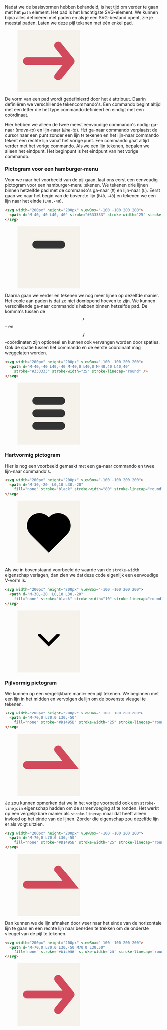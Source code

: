 Nadat we de basisvormen hebben behandeld, is het tijd om verder te gaan met het `path` element. Het pad is het krachtigste SVG-element. We kunnen bijna alles definiëren met paden en als je een SVG-bestand opent, zie je meestal paden. Laten we deze pijl tekenen met één enkel pad.

<figure>
<svg width="200px" height="200px" viewBox="-100 -100 200 200">
  <rect x="-100" y="-100" width="200" height="200" fill="#F5F1EB"/>
  <path d="M-70,0 L70,0 L30,-50 M70,0 L30,50" 
    fill="none" stroke="#D1495B" stroke-width="25" stroke-linecap="round" stroke-linejoin="round" />
</svg>
</figure>

De vorm van een pad wordt gedefinieerd door het `d` attribuut. Daarin definiëren we verschillende tekencommando's. Een commando begint altijd met een letter die het type commando definieert en eindigt met een coördinaat.

Hier hebben we alleen de twee meest eenvoudige commando's nodig: ga-naar (*move-to*) en lijn-naar (*line-to*). Het ga-naar commando verplaatst de cursor naar een punt zonder een lijn te tekenen en het lijn-naar commando tekent een rechte lijn vanaf het vorige punt. Een commando gaat altijd verder met het vorige commando. Als we een lijn tekenen, bepalen we alleen het eindpunt. Het beginpunt is het eindpunt van het vorige commando.

### Pictogram voor een hamburger-menu

Voor we naar het voorbeeld van de pijl gaan, laat ons eerst een eenvoudig pictogram voor een hamburger-menu tekenen. We tekenen drie lijnen binnen hetzelfde pad met de commando's ga-naar (`M`) en lijn-naar (`L`). Eerst gaan we naar het begin van de bovenste lijn (`M40,-40`) en tekenen we een lijn naar het einde (`L40,-40`).

```html
<svg width="200px" height="200px" viewBox="-100 -100 200 200">
  <path d="M-40,-40 L40,-40" stroke="#333333" stroke-width="25" stroke-linecap="round" />
</svg>
```

<figure>
<svg width="200px" height="200px" viewBox="-100 -100 200 200">
  <rect x="-100" y="-100" width="200" height="200" fill="#F5F1EB"/>
  <path d="M-40,-40 L40,-40" stroke="#333333" stroke-width="25" stroke-linecap="round" />
</svg>
</figure>

Daarna gaan we verder en tekenen we nog meer lijnen op dezelfde manier. Het coole aan paden is dat ze niet doorlopend hoeven te zijn. We kunnen verschillende ga-naar commando's hebben binnen hetzelfde pad. De komma's tussen de $$x$$- en $$y$$-coördinaten zijn optioneel en kunnen ook vervangen worden door spaties. Ook de spatie tussen het commando en de eerste coördinaat mag weggelaten worden.

```html
<svg width="200px" height="200px" viewBox="-100 -100 200 200">
  <path d="M-40,-40 L40,-40 M-40,0 L40,0 M-40,40 L40,40" 
    stroke="#333333" stroke-width="25" stroke-linecap="round" />
</svg>
```

<figure>
<svg width="200px" height="200px" viewBox="-100 -100 200 200">
  <rect x="-100" y="-100" width="200" height="200" fill="#F5F1EB"/>
  <path d="M-40,-40 L40,-40 M-40,0 L40,0 M-40,40 L40,40" 
    stroke="#333333" stroke-width="25" stroke-linecap="round" />
</svg>
</figure>

### Hartvormig pictogram

Hier is nog een voorbeeld gemaakt met een ga-naar commando en twee lijn-naar commando's.

```html
<svg width="200px" height="200px" viewBox="-100 -100 200 200">
  <path d="M-30,-20  L0,10 L30,-20" 
    fill="none" stroke="black" stroke-width="80" stroke-linecap="round" />
</svg>
```

<figure>
<svg width="200px" height="200px" viewBox="-100 -100 200 200">
  <rect x="-100" y="-100" width="200" height="200" fill="#F5F1EB"/>
  <path d="M-30,-20  L0,10 L30,-20" 
    fill="none" stroke="black" stroke-width="80" stroke-linecap="round" />
</svg>
</figure>

Als we in bovenstaand voorbeeld de waarde van de `stroke-width` eigenschap verlagen, dan zien we dat deze code eigenlijk een eenvoudige V-vorm is.

```html
<svg width="200px" height="200px" viewBox="-100 -100 200 200">
  <path d="M-30,-20  L0,10 L30,-20" 
    fill="none" stroke="black" stroke-width="10" stroke-linecap="round" />
</svg>
```

<figure>
<svg width="200px" height="200px" viewBox="-100 -100 200 200">
  <rect x="-100" y="-100" width="200" height="200" fill="#F5F1EB"/>
  <path d="M-30,-20  L0,10 L30,-20" 
    fill="none" stroke="black" stroke-width="10" stroke-linecap="round" />
</svg>
</figure>

### Pijlvormig pictogram

We kunnen op een vergelijkbare manier een pijl tekenen. We beginnen met een lijn in het midden en vervolgen de lijn om de bovenste vleugel te tekenen.

```html
<svg width="200px" height="200px" viewBox="-100 -100 200 200">
  <path d="M-70,0 L70,0 L30,-50" 
    fill="none" stroke="#D1495B" stroke-width="25" stroke-linecap="round" stroke-linejoin="round" />
</svg>
```

<figure>
<svg width="200px" height="200px" viewBox="-100 -100 200 200">
  <rect x="-100" y="-100" width="200" height="200" fill="#F5F1EB"/>
  <path d="M-70,0 L70,0 L30,-50" 
    fill="none" stroke="#D1495B" stroke-width="25" stroke-linecap="round" />
</svg>
</figure>

Je zou kunnen opmerken dat we in het vorige voorbeeld ook een `stroke-linejoin` eigenschap hadden om de samenvoeging af te ronden. Het werkt op een vergelijkbare manier als `stroke-linecap` maar dat heeft alleen invloed op het einde van de lijnen. Zonder die eigenschap zou dezelfde lijn er als volgt uitzien.

```html
<svg width="200px" height="200px" viewBox="-100 -100 200 200">
  <path d="M-70,0 L70,0 L30,-50" 
    fill="none" stroke="#D1495B" stroke-width="25" stroke-linecap="round" />
</svg>
```

<figure>
<svg width="200px" height="200px" viewBox="-100 -100 200 200">
  <rect x="-100" y="-100" width="200" height="200" fill="#F5F1EB"/>
  <path d="M-70,0 L70,0 L30,-50" 
    fill="none" stroke="#D1495B" stroke-width="25" stroke-linecap="round" />
</svg>
</figure>

Dan kunnen we de lijn afmaken door weer naar het einde van de horizontale lijn te gaan en een rechte lijn naar beneden te trekken om de onderste vleugel van de pijl te tekenen.

```html
<svg width="200px" height="200px" viewBox="-100 -100 200 200">
  <path d="M-70,0 L70,0 L30,-50 M70,0 L30,50" 
    fill="none" stroke="#D1495B" stroke-width="25" stroke-linecap="round" stroke-linejoin="round" />
</svg>
```

<figure>
<svg width="200px" height="200px" viewBox="-100 -100 200 200">
  <rect x="-100" y="-100" width="200" height="200" fill="#F5F1EB"/>
  <path d="M-70,0 L70,0 L30,-50 M70,0 L30,50" 
    fill="none" stroke="#D1495B" stroke-width="25" stroke-linecap="round" stroke-linejoin="round" />
</svg>
</figure>